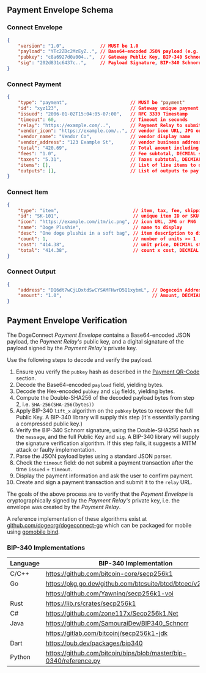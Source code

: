 ## Payment Envelope Schema

### Connect Envelope

```json
{
	"version": "1.0",             // MUST be 1.0
	"payload": "YTc2ZDc2MzEyZ..", // Base64-encoded JSON payload (e.g. ConnectPayment)
	"pubkey": "c8a6927d0a004..",  // Gateway Public Key, BIP-340 Schnorr X-only (32 bytes)
	"sig": "202d831c6437c..",     // Payload Signature, BIP-340 Schnorr (64 bytes)
}
```

### Connect Payment

```json
{
	"type": "payment",                       // MUST be "payment"
	"id": "xyz123",                          // Gateway unique payment ID
	"issued": "2006-01-02T15:04:05-07:00",   // RFC 3339 Timestamp
	"timeout": 60,                           // Timeout in seconds
	"relay": "https://example.com/..",       // Payment Relay to submit payment tx
	"vendor_icon": "https://example.com/..", // vendor icon URL, JPG or PNG
	"vendor_name": "Vendor Co",              // vendor display name
	"vendor_address": "123 Example St",      // vendor business address (optional)
	"total": "420.69",                       // Total amount including fees and taxes, DECMIAL string
	"fees": "1.0",                           // Fee subtotal, DECMIAL string
	"taxes": "5.31",                         // Taxes subtotal, DECMIAL string
	"items": [],                             // List of line items to display (Connect Items)
	"outputs": [],                           // List of outputs to pay (Connect Outputs)
}
```

### Connect Item

```json
{
    "type": "item",                           // item, tax, fee, shipping, discount, donation
	"id": "SK-101",                           // unique item ID or SKU
	"icon": "https://example.com/itm/ic.png", // icon URL, JPG or PNG
	"name": "Doge Plushie",                   // name to display
	"desc": "One doge plushie in a soft bag", // item description to display
	"count": 1,                               // number of units >= 1
	"cost": "414.38",                         // unit price, DECMIAL string
	"total": "414.38",                        // count x cost, DECMIAL string
}
```

### Connect Output

```json
{
	"address": "DQ6dt7wCjLDxtdSwCYSAMFHwrD5Q1xybmL", // Dogecoin Address
	"amount": "1.0",                                 // Amount, DECMIAL string
}
```

## Payment Envelope Verification

The DogeConnect _Payment Envelope_ contains a Base64-encoded JSON payload,
the _Payment Relay's_ public key, and a digital signature of the payload
signed by the _Payment Relay's_ private key.

Use the following steps to decode and verify the payload.

1. Ensure you verify the `pubkey` hash as described in the [Payment QR-Code](../qr_codes/qr_codes.md) section.
2. Decode the Base64-encoded `payload` field, yielding bytes.
3. Decode the Hex-encoded `pubkey` and `sig` fields, yielding bytes.
4. Compute the Double-SHA256 of the decoded payload bytes from step 2, i.e. `SHA-256(SHA-256(bytes))`
5. Apply BIP-340 `lift_x` algorithm on the `pubkey` bytes to recover the full Public Key.
   A BIP-340 library will supply this step (it's essentially parsing a compressed public key.)
6. Verify the BIP-340 Schnorr signature, using the Double-SHA256 hash as the `message`, and the full Public Key and `sig`.
   A BIP-340 library will supply the signature verification algorithm.
   If this step fails, it suggests a MITM attack or faulty implementation.
7. Parse the JSON payload bytes using a standard JSON parser.
8. Check the `timeout` field: do not submit a payment transaction after the time `issued` + `timeout`.
9. Display the payment information and ask the user to confirm payment.
10. Create and sign a payment transaction and submit it to the `relay` URL.

The goals of the above process are to verify that the _Payment Envelope_ is cryptographically
signed by the _Payment Relay's_ private key, i.e. the envelope was created by the _Payment Relay_.

A reference implementation of these algorithms exist at [github.com/dogeorg/dogeconnect-go](https://github.com/dogeorg/dogeconnect-go)
which can be packaged for mobile using [gomobile bind](https://pkg.go.dev/golang.org/x/mobile/cmd/gobind).

### BIP-340 Implementations

| Language | BIP-340 Implementation                                              |
|----------|---------------------------------------------------------------------|
| C/C++    | <https://github.com/bitcoin-core/secp256k1>                         |
| Go       | <https://pkg.go.dev/github.com/btcsuite/btcd/btcec/v2/schnorr>      |
|          | <https://github.com/Yawning/secp256k1-voi>                          |
| Rust     | <https://lib.rs/crates/secp256k1>                                   |
| C#       | <https://github.com/zone117x/Secp256k1.Net>                         |
| Java     | <https://github.com/SamouraiDev/BIP340_Schnorr>                     |
|          | <https://gitlab.com/bitcoinj/secp256k1-jdk>                         |
| Dart     | <https://pub.dev/packages/bip340>                                   |
| Python   | <https://github.com/bitcoin/bips/blob/master/bip-0340/reference.py> |

